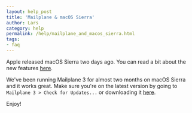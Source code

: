 ```yaml
---
layout: help_post
title: 'Mailplane & macOS Sierra'
author: Lars
category: help
permalink: /help/mailplane_and_macos_sierra.html
tags:
- faq
---
```


Apple released macOS Sierra two days ago. You can read a bit about the new features [here](http://www.apple.com/macos/sierra/).

We've been running Mailplane 3 for almost two months on macOS Sierra and it works great. Make sure you're on the latest version by going to `Mailplane 3 > Check for Updates...` or downloading it [here](http://update.mailplaneapp.com/mailplane_3.php).

Enjoy!